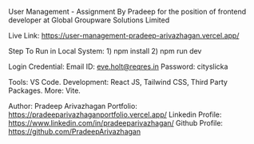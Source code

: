User Management - Assignment By Pradeep for the position of frontend developer at Global Groupware Solutions Limited

Live Link: https://user-management-pradeep-arivazhagan.vercel.app/

Step To Run in Local System: 1) npm install 
                             2) npm run dev

Login Credential: Email ID: eve.holt@reqres.in 
                  Password: cityslicka


Tools: VS Code.
Development: React JS, Tailwind CSS, Third Party Packages.
More: Vite.

Author: Pradeep Arivazhagan
Portfolio: https://pradeeparivazhaganportfolio.vercel.app/
Linkedin Profile: https://www.linkedin.com/in/pradeeparivazhagan/
Github Profile: https://github.com/PradeepArivazhagan
